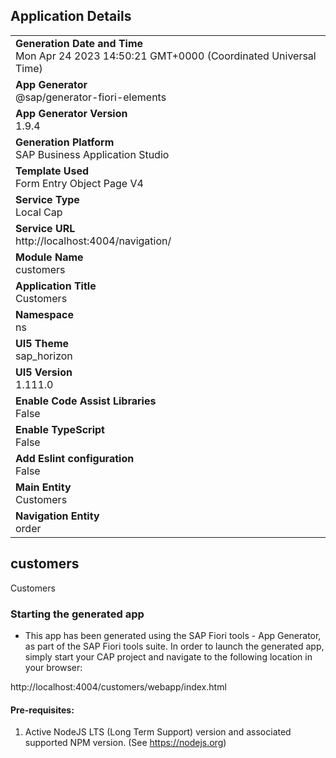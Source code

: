 ## Application Details
|               |
| ------------- |
|**Generation Date and Time**<br>Mon Apr 24 2023 14:50:21 GMT+0000 (Coordinated Universal Time)|
|**App Generator**<br>@sap/generator-fiori-elements|
|**App Generator Version**<br>1.9.4|
|**Generation Platform**<br>SAP Business Application Studio|
|**Template Used**<br>Form Entry Object Page V4|
|**Service Type**<br>Local Cap|
|**Service URL**<br>http://localhost:4004/navigation/
|**Module Name**<br>customers|
|**Application Title**<br>Customers|
|**Namespace**<br>ns|
|**UI5 Theme**<br>sap_horizon|
|**UI5 Version**<br>1.111.0|
|**Enable Code Assist Libraries**<br>False|
|**Enable TypeScript**<br>False|
|**Add Eslint configuration**<br>False|
|**Main Entity**<br>Customers|
|**Navigation Entity**<br>order|

## customers

Customers

### Starting the generated app

-   This app has been generated using the SAP Fiori tools - App Generator, as part of the SAP Fiori tools suite.  In order to launch the generated app, simply start your CAP project and navigate to the following location in your browser:

http://localhost:4004/customers/webapp/index.html

#### Pre-requisites:

1. Active NodeJS LTS (Long Term Support) version and associated supported NPM version.  (See https://nodejs.org)


